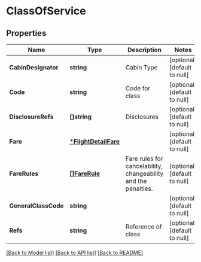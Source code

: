 # ClassOfService

## Properties
Name | Type | Description | Notes
------------ | ------------- | ------------- | -------------
**CabinDesignator** | **string** | Cabin Type | [optional] [default to null]
**Code** | **string** | Code for class | [optional] [default to null]
**DisclosureRefs** | **[]string** | Disclosures | [optional] [default to null]
**Fare** | [***FlightDetailFare**](FlightDetailFare.md) |  | [optional] [default to null]
**FareRules** | [**[]FareRule**](FareRule.md) | Fare rules for cancelability, changeability and the penalties. | [optional] [default to null]
**GeneralClassCode** | **string** |  | [optional] [default to null]
**Refs** | **string** | Reference of class | [optional] [default to null]

[[Back to Model list]](../README.md#documentation-for-models) [[Back to API list]](../README.md#documentation-for-api-endpoints) [[Back to README]](../README.md)


